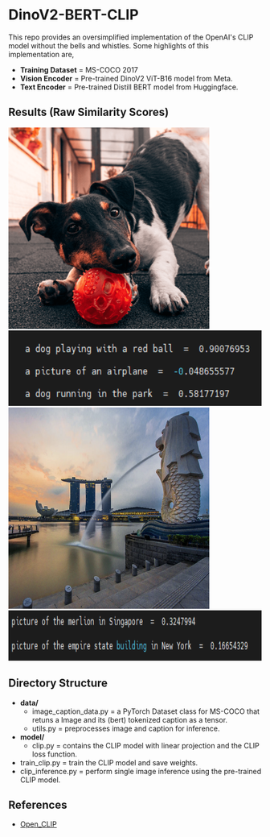 # DinoV2-BERT-CLIP

This repo provides an oversimplified implementation of the OpenAI's CLIP model without the bells and whistles. Some highlights of this implementation are,

+ **Training Dataset** = MS-COCO 2017
+ **Vision Encoder** = Pre-trained DinoV2 ViT-B16 model from Meta.
+ **Text Encoder** = Pre-trained Distill BERT model from Huggingface.

## Results (Raw Similarity Scores)
<img src="https://github.com/NMS05/DinoV2-BERT-CLIP/blob/main/imgs/dog.png" width="400" height="400">
<img src="https://github.com/NMS05/DinoV2-BERT-CLIP/blob/main/imgs/clip_result.png" width="600" height="150">
<img src="https://github.com/NMS05/DinoV2-BERT-CLIP/blob/main/imgs/merlion.png" width="400" height="400">
<img src="https://github.com/NMS05/DinoV2-BERT-CLIP/blob/main/imgs/clip_result2.png" width="600" height="100">

## Directory Structure

+ **data/**
  - image_caption_data.py = a PyTorch Dataset class for MS-COCO that retuns a Image and its (bert) tokenized caption as a tensor.
  - utils.py = preprocesses image and caption for inference.
+ **model/**
  - clip.py = contains the CLIP model with linear projection and the CLIP loss function.
+ train_clip.py = train the CLIP model and save weights.
+ clip_inference.py = perform single image inference using the pre-trained CLIP model.

## References
+ [Open_CLIP](https://github.com/mlfoundations/open_clip/tree/main/src)
